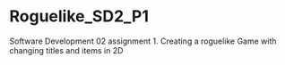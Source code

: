 # Roguelike_SD2_P1
Software Development 02 assignment 1. Creating a roguelike Game with changing titles and items in 2D
